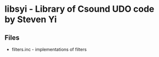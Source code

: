 # libsyi - Library of Csound UDO code by Steven Yi

## Files

* filters.inc - implementations of filters
